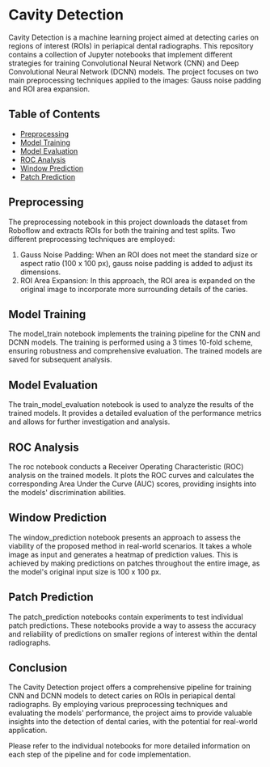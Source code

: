 # Cavity Detection

Cavity Detection is a machine learning project aimed at detecting caries on regions of interest (ROIs) in periapical dental radiographs. This repository contains a collection of Jupyter notebooks that implement different strategies for training Convolutional Neural Network (CNN) and Deep Convolutional Neural Network (DCNN) models. The project focuses on two main preprocessing techniques applied to the images: Gauss noise padding and ROI area expansion.

## Table of Contents
- [Preprocessing](#preprocessing)
- [Model Training](#model-training)
- [Model Evaluation](#model-evaluation)
- [ROC Analysis](#roc-analysis)
- [Window Prediction](#window-prediction)
- [Patch Prediction](#patch-prediction)

## Preprocessing
The preprocessing notebook in this project downloads the dataset from Roboflow and extracts ROIs for both the training and test splits. Two different preprocessing techniques are employed:
1. Gauss Noise Padding: When an ROI does not meet the standard size or aspect ratio (100 x 100 px), gauss noise padding is added to adjust its dimensions.
2. ROI Area Expansion: In this approach, the ROI area is expanded on the original image to incorporate more surrounding details of the caries.

## Model Training
The model_train notebook implements the training pipeline for the CNN and DCNN models. The training is performed using a 3 times 10-fold scheme, ensuring robustness and comprehensive evaluation. The trained models are saved for subsequent analysis.

## Model Evaluation
The train_model_evaluation notebook is used to analyze the results of the trained models. It provides a detailed evaluation of the performance metrics and allows for further investigation and analysis.

## ROC Analysis
The roc notebook conducts a Receiver Operating Characteristic (ROC) analysis on the trained models. It plots the ROC curves and calculates the corresponding Area Under the Curve (AUC) scores, providing insights into the models' discrimination abilities.

## Window Prediction
The window_prediction notebook presents an approach to assess the viability of the proposed method in real-world scenarios. It takes a whole image as input and generates a heatmap of prediction values. This is achieved by making predictions on patches throughout the entire image, as the model's original input size is 100 x 100 px.

## Patch Prediction
The patch_prediction notebooks contain experiments to test individual patch predictions. These notebooks provide a way to assess the accuracy and reliability of predictions on smaller regions of interest within the dental radiographs.

## Conclusion
The Cavity Detection project offers a comprehensive pipeline for training CNN and DCNN models to detect caries on ROIs in periapical dental radiographs. By employing various preprocessing techniques and evaluating the models' performance, the project aims to provide valuable insights into the detection of dental caries, with the potential for real-world application.

Please refer to the individual notebooks for more detailed information on each step of the pipeline and for code implementation.
